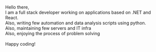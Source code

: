 Hello there,<br>
I am a full stack developer working on applications based on .NET and React. <br>
Also, writing few automation and data analysis scripts using python.<br>
Also, maintaining few servers and IT infra<br>
Also, enjoying the process of problem solving<br>
<br>
Happy coding!
